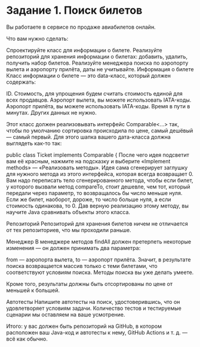 # Задание 1. Поиск билетов 
Вы работаете в сервисе по продаже авиабилетов онлайн.

Что вам нужно сделать:

Спроектируйте класс для информации о билете.
Реализуйте репозиторий для хранения информации о билетах: добавить, удалить, получить набор билетов.
Реализуйте менеджера поиска по аэропорту вылета и аэропорту прилёта, даты не учитывайте.
Информация о билете
Класс информации о билете — это data-класс, который должен содержать:

ID.
Стоимость, для упрощения будем считать стоимость единой для всех продавцов.
Аэропорт вылета, вы можете использовать IATA-коды.
Аэропорт прилёта, вы можете использовать IATA-коды.
Время в пути в минутах.
Других данных не нужно.

Этот класс должен реализовывать интерфейс Comparable<...> так, чтобы по умолчанию сортировка происходила по цене, самый дешёвый — самый первый. Для этого шапка вашего дата-класса должна выглядеть как-то так:

public class Ticket implements Comparable<Ticket> {
После чего идея подсветит вам её красным, нажмите на подсказку и выберите «Implement methods» — «Реализовать методы». Идея сама сгенерирует заглушку для нужного метода из этого интерфейса, которая всегда возвращает 0. Вам надо переписать тело сгенерированного метода, чтобы если билет, у которого вызвали метод compareTo, стоит дешевле, чем тот, который передали через параметр, то возвращалось бы число меньше нуля. Если же билет, наоборот, дороже, то число больше нуля, а если стоимость одинакова, то 0. Дав верную реализацию этому методу, вы научите Java сравнивать объекты этого класса.

Репозиторий
Репозиторий для хранения билетов ничем не отличается от тех репозиториев, что мы проходили раньше.

Менеджер
В менеджере методов findAll должен претерпеть некоторые изменения — он должен принимать два параметра:

from — аэропорта вылета,
to — аэропорт прилёта.
Значит, в результате поиска возвращается массив только с теми билетами, что соответствуют условиям поиска. Методы поиска вы уже делать умеете.

Кроме того, результаты должны быть отсортированы по цене от меньшей к большей.

Автотесты
Напишите автотесты на поиск, удостоверившись, что он удовлетворяет условиям задачи. Количество тестов и тестируемые сценарии мы оставляем на ваше усмотрение.

Итого: у вас должен быть репозиторий на GitHub, в котором расположен ваш Java-код и автотесты к нему, GitHub Actions и т. д. — всё как обычно.
